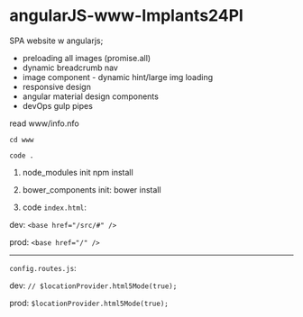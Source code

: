 # angularJS-www-Implants24Pl

SPA website w angularjs;
* preloading all images (promise.all)
* dynamic breadcrumb nav
* image component - dynamic hint/large img loading
* responsive design
* angular material design components
* devOps gulp pipes





read www/info.nfo

`cd www` 

`code .`
  
1) node_modules init
npm install

2) bower_components init:
bower install


3) code `index.html`:


dev:
`<base href="/src/#" />`


prod: 
`<base href="/" />`

-------------------------------------

`config.routes.js`:

dev:
`// $locationProvider.html5Mode(true);`

prod: 
`$locationProvider.html5Mode(true);`
